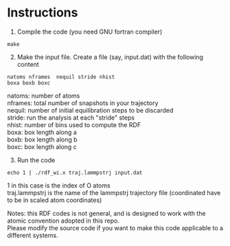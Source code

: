# Instructions

1) Compile the code (you need GNU fortran compiler)

```
make
```

2) Make the input file. Create a file (say, input.dat) with the following content

```
natoms nframes  nequil stride nhist
boxa boxb boxc
```

natoms: number of atoms  
nframes: total number of snapshots in your trajectory  
nequil: number of initial equilibration steps to be discarded  
stride: run the analysis at each "stride" steps  
nhist: number of bins used to compute the RDF  
boxa: box length along a  
boxb: box length along b  
boxc: box length along c  

3) Run the code

```
echo 1 | ./rdf_wi.x traj.lammpstrj input.dat
```

1 in this case is the index of O atoms  
traj.lammpstrj is the name of the lammpstrj trajectory file (coordinated have to be in scaled atom coordinates)

Notes: this RDF codes is not general, and is designed to work with the atomic convention adopted in this repo.  
Please modify the source code if you want to make this code applicable to a different systems.

